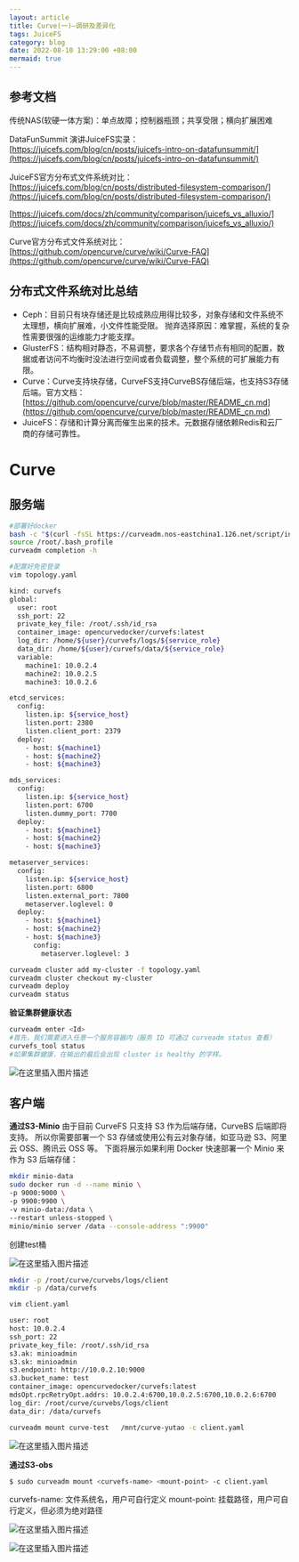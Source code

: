 ```yaml
---
layout: article
title: Curve(一)—调研及差异化
tags: JuiceFS
category: blog
date: 2022-08-10 13:29:00 +08:00
mermaid: true
---
```

## 参考文档

传统NAS(软硬一体方案)：单点故障；控制器瓶颈；共享受限；横向扩展困难

DataFunSummit 演讲JuiceFS实录：[https://juicefs.com/blog/cn/posts/juicefs-intro-on-datafunsummit/](https://juicefs.com/blog/cn/posts/juicefs-intro-on-datafunsummit/)

JuiceFS官方分布式文件系统对比：[https://juicefs.com/blog/cn/posts/distributed-filesystem-comparison/](https://juicefs.com/blog/cn/posts/distributed-filesystem-comparison/)

  [https://juicefs.com/docs/zh/community/comparison/juicefs_vs_alluxio/](https://juicefs.com/docs/zh/community/comparison/juicefs_vs_alluxio/)

Curve官方分布式文件系统对比：[https://github.com/opencurve/curve/wiki/Curve-FAQ](https://github.com/opencurve/curve/wiki/Curve-FAQ)



## 分布式文件系统对比总结

- Ceph：目前只有块存储还是比较成熟应用得比较多，对象存储和文件系统不太理想，横向扩展难，小文件性能受限。
抛弃选择原因：难掌握，系统的复杂性需要很强的运维能力才能支撑。
- GlusterFS：结构相对静态，不易调整，要求各个存储节点有相同的配置，数据或者访问不均衡时没法进行空间或者负载调整，整个系统的可扩展能力有限。
- Curve：Curve支持块存储，CurveFS支持CurveBS存储后端，也支持S3存储后端。官方文档：[https://github.com/opencurve/curve/blob/master/README_cn.md](https://github.com/opencurve/curve/blob/master/README_cn.md)
- JuiceFS：存储和计算分离而催生出来的技术。元数据存储依赖Redis和云厂商的存储可靠性。

# Curve
## 服务端

```bash
#部署好docker
bash -c "$(curl -fsSL https://curveadm.nos-eastchina1.126.net/script/install.sh)"
source /root/.bash_profile
curveadm completion -h
```

```bash
#配置好免密登录
vim topology.yaml
```

```bash
kind: curvefs
global:
  user: root
  ssh_port: 22
  private_key_file: /root/.ssh/id_rsa
  container_image: opencurvedocker/curvefs:latest
  log_dir: /home/${user}/curvefs/logs/${service_role}
  data_dir: /home/${user}/curvefs/data/${service_role}
  variable:
    machine1: 10.0.2.4
    machine2: 10.0.2.5
    machine3: 10.0.2.6

etcd_services:
  config:
    listen.ip: ${service_host}
    listen.port: 2380
    listen.client_port: 2379
  deploy:
    - host: ${machine1}
    - host: ${machine2}
    - host: ${machine3}

mds_services:
  config:
    listen.ip: ${service_host}
    listen.port: 6700
    listen.dummy_port: 7700
  deploy:
    - host: ${machine1}
    - host: ${machine2}
    - host: ${machine3}

metaserver_services:
  config:
    listen.ip: ${service_host}
    listen.port: 6800
    listen.external_port: 7800
    metaserver.loglevel: 0
  deploy:
    - host: ${machine1}
    - host: ${machine2}
    - host: ${machine3}
      config:
        metaserver.loglevel: 3
```

```bash
curveadm cluster add my-cluster -f topology.yaml
curveadm cluster checkout my-cluster 
curveadm deploy
curveadm status
```
**验证集群健康状态**

```bash
curveadm enter <Id>
#首先，我们需要进入任意一个服务容器内（服务 ID 可通过 curveadm status 查看）
curvefs_tool status
#如果集群健康，在输出的最后会出现 cluster is healthy 的字样。
```
![在这里插入图片描述](https://img-blog.csdnimg.cn/fffc34c4c3cb44f39e6af7986b72c837.png)

## 客户端

**通过S3-Minio**
由于目前 CurveFS 只支持 S3 作为后端存储，CurveBS 后端即将支持。 所以你需要部署一个 S3 存储或使用公有云对象存储，如亚马逊 S3、阿里云 OSS、腾讯云 OSS 等。 下面将展示如果利用 Docker 快速部署一个 Minio 来作为 S3 后端存储：

```bash
mkdir minio-data
sudo docker run -d --name minio \
-p 9000:9000 \
-p 9900:9900 \
-v minio-data:/data \
--restart unless-stopped \
minio/minio server /data --console-address ":9900"
```
创建test桶

![在这里插入图片描述](https://img-blog.csdnimg.cn/c6ea8245f97948af8041d07908c0844f.png)

```bash
mkdir -p /root/curve/curvebs/logs/client
mkdir -p /data/curvefs
```

```bash
vim client.yaml
```

```bash
user: root
host: 10.0.2.4
ssh_port: 22
private_key_file: /root/.ssh/id_rsa
s3.ak: minioadmin
s3.sk: minioadmin
s3.endpoint: http://10.0.2.10:9000
s3.bucket_name: test
container_image: opencurvedocker/curvefs:latest
mdsOpt.rpcRetryOpt.addrs: 10.0.2.4:6700,10.0.2.5:6700,10.0.2.6:6700
log_dir: /root/curve/curvebs/logs/client
data_dir: /data/curvefs
```

```bash
curveadm mount curve-test   /mnt/curve-yutao -c client.yaml
```
![在这里插入图片描述](https://img-blog.csdnimg.cn/83309ad454c147d0b64205a010035485.png)

**通过S3-obs**

```bash
$ sudo curveadm mount <curvefs-name> <mount-point> -c client.yaml
```
curvefs-name: 文件系统名，用户可自行定义
mount-point: 挂载路径，用户可自行定义，但必须为绝对路径
  
![在这里插入图片描述](https://img-blog.csdnimg.cn/4a5ae06f3ab349b8998632e57f5f31d8.png)

![在这里插入图片描述](https://img-blog.csdnimg.cn/b2ae6695c29e433aa0d7f6d566ed1a67.png)

